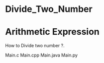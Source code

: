 # Divide_Two_Number
# Arithmetic Expression

How to Divide two number ?.

Main.c
Main.cpp
Main.java
Main.py
